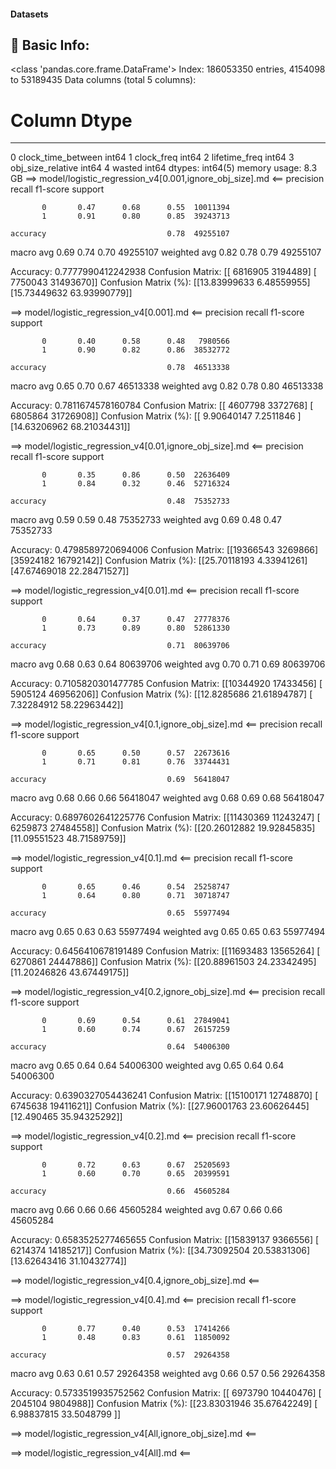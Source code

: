 #### Datasets

🧾 Basic Info:
------------------------------------------------------------
<class 'pandas.core.frame.DataFrame'>
Index: 186053350 entries, 4154098 to 53189435
Data columns (total 5 columns):
 #   Column              Dtype
---  ------              -----
 0   clock_time_between  int64
 1   clock_freq          int64
 2   lifetime_freq       int64
 3   obj_size_relative   int64
 4   wasted              int64
dtypes: int64(5)
memory usage: 8.3 GB
==> model/logistic_regression_v4[0.001,ignore_obj_size].md <==
              precision    recall  f1-score   support

           0       0.47      0.68      0.55  10011394
           1       0.91      0.80      0.85  39243713

    accuracy                           0.78  49255107
   macro avg       0.69      0.74      0.70  49255107
weighted avg       0.82      0.78      0.79  49255107

Accuracy: 0.7777990412242938
Confusion Matrix:
[[ 6816905  3194489]
 [ 7750043 31493670]]
Confusion Matrix (%):
[[13.83999633  6.48559955]
 [15.73449632 63.93990779]]

==> model/logistic_regression_v4[0.001].md <==
              precision    recall  f1-score   support

           0       0.40      0.58      0.48   7980566
           1       0.90      0.82      0.86  38532772

    accuracy                           0.78  46513338
   macro avg       0.65      0.70      0.67  46513338
weighted avg       0.82      0.78      0.80  46513338

Accuracy: 0.7811674578160784
Confusion Matrix:
[[ 4607798  3372768]
 [ 6805864 31726908]]
Confusion Matrix (%):
[[ 9.90640147  7.2511846 ]
 [14.63206962 68.21034431]]

==> model/logistic_regression_v4[0.01,ignore_obj_size].md <==
              precision    recall  f1-score   support

           0       0.35      0.86      0.50  22636409
           1       0.84      0.32      0.46  52716324

    accuracy                           0.48  75352733
   macro avg       0.59      0.59      0.48  75352733
weighted avg       0.69      0.48      0.47  75352733

Accuracy: 0.4798589720694006
Confusion Matrix:
[[19366543  3269866]
 [35924182 16792142]]
Confusion Matrix (%):
[[25.70118193  4.33941261]
 [47.67469018 22.28471527]]

==> model/logistic_regression_v4[0.01].md <==
              precision    recall  f1-score   support

           0       0.64      0.37      0.47  27778376
           1       0.73      0.89      0.80  52861330

    accuracy                           0.71  80639706
   macro avg       0.68      0.63      0.64  80639706
weighted avg       0.70      0.71      0.69  80639706

Accuracy: 0.7105820301477785
Confusion Matrix:
[[10344920 17433456]
 [ 5905124 46956206]]
Confusion Matrix (%):
[[12.8285686  21.61894787]
 [ 7.32284912 58.22963442]]

==> model/logistic_regression_v4[0.1,ignore_obj_size].md <==
              precision    recall  f1-score   support

           0       0.65      0.50      0.57  22673616
           1       0.71      0.81      0.76  33744431

    accuracy                           0.69  56418047
   macro avg       0.68      0.66      0.66  56418047
weighted avg       0.68      0.69      0.68  56418047

Accuracy: 0.6897602641225776
Confusion Matrix:
[[11430369 11243247]
 [ 6259873 27484558]]
Confusion Matrix (%):
[[20.26012882 19.92845835]
 [11.09551523 48.71589759]]

==> model/logistic_regression_v4[0.1].md <==
              precision    recall  f1-score   support

           0       0.65      0.46      0.54  25258747
           1       0.64      0.80      0.71  30718747

    accuracy                           0.65  55977494
   macro avg       0.65      0.63      0.63  55977494
weighted avg       0.65      0.65      0.63  55977494

Accuracy: 0.6456410678191489
Confusion Matrix:
[[11693483 13565264]
 [ 6270861 24447886]]
Confusion Matrix (%):
[[20.88961503 24.23342495]
 [11.20246826 43.67449175]]

==> model/logistic_regression_v4[0.2,ignore_obj_size].md <==
              precision    recall  f1-score   support

           0       0.69      0.54      0.61  27849041
           1       0.60      0.74      0.67  26157259

    accuracy                           0.64  54006300
   macro avg       0.65      0.64      0.64  54006300
weighted avg       0.65      0.64      0.64  54006300

Accuracy: 0.6390327054436241
Confusion Matrix:
[[15100171 12748870]
 [ 6745638 19411621]]
Confusion Matrix (%):
[[27.96001763 23.60626445]
 [12.490465   35.94325292]]

==> model/logistic_regression_v4[0.2].md <==
              precision    recall  f1-score   support

           0       0.72      0.63      0.67  25205693
           1       0.60      0.70      0.65  20399591

    accuracy                           0.66  45605284
   macro avg       0.66      0.66      0.66  45605284
weighted avg       0.67      0.66      0.66  45605284

Accuracy: 0.6583525277465655
Confusion Matrix:
[[15839137  9366556]
 [ 6214374 14185217]]
Confusion Matrix (%):
[[34.73092504 20.53831306]
 [13.62643416 31.10432774]]

==> model/logistic_regression_v4[0.4,ignore_obj_size].md <==

==> model/logistic_regression_v4[0.4].md <==
              precision    recall  f1-score   support

           0       0.77      0.40      0.53  17414266
           1       0.48      0.83      0.61  11850092

    accuracy                           0.57  29264358
   macro avg       0.63      0.61      0.57  29264358
weighted avg       0.66      0.57      0.56  29264358

Accuracy: 0.5733519935752562
Confusion Matrix:
[[ 6973790 10440476]
 [ 2045104  9804988]]
Confusion Matrix (%):
[[23.83031946 35.67642249]
 [ 6.98837815 33.5048799 ]]

==> model/logistic_regression_v4[All,ignore_obj_size].md <==

==> model/logistic_regression_v4[All].md <==
